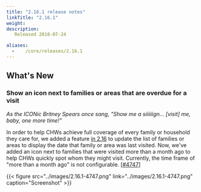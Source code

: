 ```yaml
---
title: "2.16.1 release notes"
linkTitle: "2.16.1"
weight:
description: 
   Released 2018-07-24

aliases:
  -    /core/releases/2.16.1
---
```


## What's New

### Show an icon next to families or areas that are overdue for a visit

_As the ICONic Britney Spears once sang, "Show me a siiiiiign… [visit] me, baby, one more time!"_

In order to help CHWs achieve full coverage of every family or household they care for, we added a feature [in 2.16](https://docs.google.com/document/d/1pPk6FAuLUPKUYnCRgruPk6Lh5IeWzu6IPD1KTFOi6YQ/edit#heading=h.1mauws8bn005) to update the list of families or areas to display the date that family or area was last visited. Now, we've added an icon next to families that were visited more than a month ago to help CHWs quickly spot whom they might visit. Currently, the time frame of "more than a month ago" is not configurable. [[#4747](https://github.com/medic/cht-core/issues/4747)]

{{< figure src="../images/2.16.1-4747.png" link="../images/2.16.1-4747.png" caption="Screenshot" >}}

